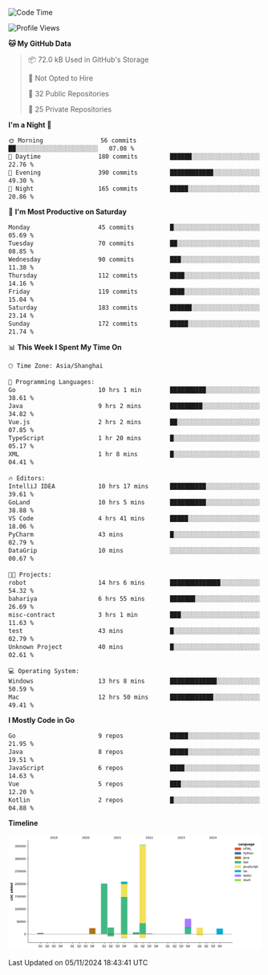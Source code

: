 <!--START_SECTION:waka-->
![Code Time](http://img.shields.io/badge/Code%20Time-2%2C888%20hrs%209%20mins-blue)

![Profile Views](http://img.shields.io/badge/Profile%20Views-0-blue)

**🐱 My GitHub Data** 

> 📦 72.0 kB Used in GitHub's Storage 
 > 
> 🚫 Not Opted to Hire
 > 
> 📜 32 Public Repositories 
 > 
> 🔑 25 Private Repositories 
 > 
**I'm a Night 🦉** 

```text
🌞 Morning                56 commits          ██░░░░░░░░░░░░░░░░░░░░░░░   07.08 % 
🌆 Daytime                180 commits         ██████░░░░░░░░░░░░░░░░░░░   22.76 % 
🌃 Evening                390 commits         ████████████░░░░░░░░░░░░░   49.30 % 
🌙 Night                  165 commits         █████░░░░░░░░░░░░░░░░░░░░   20.86 % 
```
📅 **I'm Most Productive on Saturday** 

```text
Monday                   45 commits          █░░░░░░░░░░░░░░░░░░░░░░░░   05.69 % 
Tuesday                  70 commits          ██░░░░░░░░░░░░░░░░░░░░░░░   08.85 % 
Wednesday                90 commits          ███░░░░░░░░░░░░░░░░░░░░░░   11.38 % 
Thursday                 112 commits         ████░░░░░░░░░░░░░░░░░░░░░   14.16 % 
Friday                   119 commits         ████░░░░░░░░░░░░░░░░░░░░░   15.04 % 
Saturday                 183 commits         ██████░░░░░░░░░░░░░░░░░░░   23.14 % 
Sunday                   172 commits         █████░░░░░░░░░░░░░░░░░░░░   21.74 % 
```


📊 **This Week I Spent My Time On** 

```text
🕑︎ Time Zone: Asia/Shanghai

💬 Programming Languages: 
Go                       10 hrs 1 min        ██████████░░░░░░░░░░░░░░░   38.61 % 
Java                     9 hrs 2 mins        █████████░░░░░░░░░░░░░░░░   34.82 % 
Vue.js                   2 hrs 2 mins        ██░░░░░░░░░░░░░░░░░░░░░░░   07.85 % 
TypeScript               1 hr 20 mins        █░░░░░░░░░░░░░░░░░░░░░░░░   05.17 % 
XML                      1 hr 8 mins         █░░░░░░░░░░░░░░░░░░░░░░░░   04.41 % 

🔥 Editors: 
IntelliJ IDEA            10 hrs 17 mins      ██████████░░░░░░░░░░░░░░░   39.61 % 
GoLand                   10 hrs 5 mins       ██████████░░░░░░░░░░░░░░░   38.88 % 
VS Code                  4 hrs 41 mins       █████░░░░░░░░░░░░░░░░░░░░   18.06 % 
PyCharm                  43 mins             █░░░░░░░░░░░░░░░░░░░░░░░░   02.79 % 
DataGrip                 10 mins             ░░░░░░░░░░░░░░░░░░░░░░░░░   00.67 % 

🐱‍💻 Projects: 
robot                    14 hrs 6 mins       ██████████████░░░░░░░░░░░   54.32 % 
bahariya                 6 hrs 55 mins       ███████░░░░░░░░░░░░░░░░░░   26.69 % 
misc-contract            3 hrs 1 min         ███░░░░░░░░░░░░░░░░░░░░░░   11.63 % 
test                     43 mins             █░░░░░░░░░░░░░░░░░░░░░░░░   02.79 % 
Unknown Project          40 mins             █░░░░░░░░░░░░░░░░░░░░░░░░   02.61 % 

💻 Operating System: 
Windows                  13 hrs 8 mins       █████████████░░░░░░░░░░░░   50.59 % 
Mac                      12 hrs 50 mins      ████████████░░░░░░░░░░░░░   49.41 % 
```

**I Mostly Code in Go** 

```text
Go                       9 repos             █████░░░░░░░░░░░░░░░░░░░░   21.95 % 
Java                     8 repos             █████░░░░░░░░░░░░░░░░░░░░   19.51 % 
JavaScript               6 repos             ████░░░░░░░░░░░░░░░░░░░░░   14.63 % 
Vue                      5 repos             ███░░░░░░░░░░░░░░░░░░░░░░   12.20 % 
Kotlin                   2 repos             █░░░░░░░░░░░░░░░░░░░░░░░░   04.88 % 
```



**Timeline**

![Lines of Code chart](https://raw.githubusercontent.com/youtiaoguagua/youtiaoguagua/master/assets/bar_graph.png)


 Last Updated on 05/11/2024 18:43:41 UTC
<!--END_SECTION:waka-->